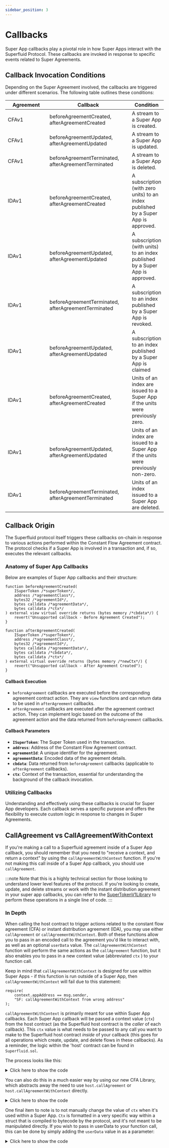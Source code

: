 ```yaml
---
sidebar_position: 3
---
```



# Callbacks

Super App callbacks play a pivotal role in how Super Apps interact with the Superfluid Protocol. These callbacks are invoked in response to specific events related to Super Agreements.

## Callback Invocation Conditions

Depending on the Super Agreement involved, the callbacks are triggered under different scenarios. The following table outlines these conditions:

<table><thead><tr><th width="150">Agreement</th><th width="273.3632148377125">Callback</th><th>Condition</th></tr></thead><tbody><tr><td>CFAv1</td><td>beforeAgreementCreated, afterAgreementCreated</td><td>A stream to a Super App is created.</td></tr><tr><td>CFAv1</td><td>beforeAgreementUpdated, afterAgreementUpdated</td><td>A stream to a Super App is updated.</td></tr><tr><td>CFAv1</td><td>beforeAgreementTerminated, afterAgreementTerminated</td><td>A stream to a Super App is deleted.</td></tr><tr><td>IDAv1</td><td>beforeAgreementCreated, afterAgreementCreated</td><td>A subscription (with zero units) to an index published by a Super App is approved.</td></tr><tr><td>IDAv1</td><td>beforeAgreementUpdated, afterAgreementUpdated</td><td>A subscription (with units) to an index published by a Super App is approved.</td></tr><tr><td>IDAv1</td><td>beforeAgreementTerminated, afterAgreementTerminated</td><td>A subscription to an index published by a Super App is revoked.</td></tr><tr><td>IDAv1</td><td>beforeAgreementUpdated, afterAgreementUpdated</td><td>A subscription to an index published by a Super App is claimed</td></tr><tr><td>IDAv1</td><td>beforeAgreementCreated, afterAgreementCreated</td><td>Units of an index are issued to a Super App if the units were previously zero.</td></tr><tr><td>IDAv1</td><td>beforeAgreementUpdated, afterAgreementUpdated</td><td>Units of an index are issued to a Super App if the units were previously non-zero.</td></tr><tr><td>IDAv1</td><td>beforeAgreementTerminated, afterAgreementTerminated</td><td>Units of an index issued to a Super App are deleted.</td></tr></tbody></table>

## Callback Origin

The Superfluid protocol itself triggers these callbacks on-chain in response to various actions performed within the Constant Flow Agreement contract. The protocol checks if a Super App is involved in a transaction and, if so, executes the relevant callbacks.

### Anatomy of Super App Callbacks

Below are examples of Super App callbacks and their structure:

```solidity
function beforeAgreementCreated(
    ISuperToken /*superToken*/,
    address /*agreementClass*/,
    bytes32 /*agreementId*/,
    bytes calldata /*agreementData*/,
    bytes calldata /*ctx*/
) external view virtual override returns (bytes memory /*cbdata*/) {
    revert("Unsupported callback - Before Agreement Created");
}
```

```solidity
function afterAgreementCreated(
    ISuperToken /*superToken*/,
    address /*agreementClass*/,
    bytes32 /*agreementId*/,
    bytes calldata /*agreementData*/,
    bytes calldata /*cbdata*/,
    bytes calldata /*ctx*/
) external virtual override returns (bytes memory /*newCtx*/) {
    revert("Unsupported callback - After Agreement Created");
}
```

#### Callback Execution

* `beforeAgreement` callbacks are executed before the corresponding agreement contract action. They are `view` functions and can return data to be used in `afterAgreement` callbacks.
* `afterAgreement` callbacks are executed after the agreement contract action. They can implement logic based on the outcome of the agreement action and the data returned from `beforeAgreement` callbacks.

#### Callback Parameters

* **`ISuperToken`**: The Super Token used in the transaction.
* **`address`**: Address of the Constant Flow Agreement contract.
* **`agreementId`**: A unique identifier for the agreement.
* **`agreementData`**: Encoded data of the agreement details.
* **`cbdata`**: Data returned from `beforeAgreement` callbacks (applicable to `afterAgreement` callbacks).
* **`ctx`**: Context of the transaction, essential for understanding the background of the callback invocation.

### Utilizing Callbacks

Understanding and effectively using these callbacks is crucial for Super App developers. Each callback serves a specific purpose and offers the flexibility to execute custom logic in response to changes in Super Agreements.

## CallAgreement vs CallAgreementWithContext

If you're making a call to a Superfluid agreement inside of a Super App callback, you should remember that you need to "receive a context, and return a context" by using the `callAgreementWithContext` function. If you're not making this call inside of a Super App callback, you should use `callAgreement`.


:::note
Note that this is a highly technical section for those looking to understand lower level features of the protocol. If you're looking to create, update, and delete streams or work with the instant distribution agreement in your super app callbacks, you can refer to the [SuperTokenV1Library](https://github.com/superfluid-finance/super-examples/blob/main/projects/tradeable-cashflow/contracts/RedirectAll.sol#L223) to perform these operations in a single line of code.
:::

### In Depth

When calling the host contract to trigger actions related to the constant flow agreement (CFA) or instant distribution agreement (IDA), you may use either `callAgreement` or `callAgreementWithContext`. Both of these functions allow you to pass in an encoded call to the agreement you'd like to interact with, as well as an optional `userData` value. The `callAgreementWithContext` function will perform the same actions as the `callAgreement` function, but it also enables you to pass in a new context value (abbreviated `ctx` ) to your function call.

Keep in mind that `callAgreementWithContext` is designed for use within Super Apps - if this function is run outside of a Super App, then `callAgreementWithContext` will fail due to this statement:

``` solidity
require(
    context.appAddress == msg.sender,  
    "SF: callAgreementWithContext from wrong address"
);
```

`callAgreementWithContext` is primarily meant for use within Super App callbacks. Each Super App callback will be passed a context value (`ctx`) from the host contract (as the Superfluid host contract is the _caller_ of each callback). This `ctx` value is what needs to be passed to any call you want to make to the Superfluid host contract _inside_ of your callback (this goes for all operations which create, update, and delete flows in these callbacks). As a reminder, the logic within the 'host' contract can be found in `Superfluid.sol`.

The process looks like this:

<div>
<details>
<summary>Click here to show the code</summary>
<p>

```solidity
//a function which we'll use to create a flow within a callback
function _createFlowInCallback(
        bytes calldata ctx,
        ISuperfluid _host, 
        IConstantFlowAgreementV1 _cfa,    
        ISuperfluidToken _acceptedToken,
        address _receiver, 
        int96 _flowRate	
    )
	private
	returns (bytes memory newCtx)
    {
        newCtx = ctx;

        (newCtx,) = _host.callAgreementwithContext(
	    _cfa,
            abi.encodeWithSelector(
            _cfa.deleteFlow.selector,
            _acceptedToken,
            address(this),
	    _receiver,
            new bytes(0) // placeholder
          ),
          "0x", //placeholder userdata value
          newCtx //passing in the context from the super app callback
       );	
}

function afterAgreementCreated(
    ISuperToken _superToken,
    address _agreementClass,
    bytes32, // _agreementId,
    bytes calldata /*_agreementData*/,
    bytes calldata ,// _cbdata,
    bytes calldata _ctx
)
    external override
    onlyExpected(_superToken, _agreementClass)
    onlyHost
    returns (bytes memory newCtx)
{
//passing in the ctx which is sent to the callback here
   return _createFlowInCallback(_ctx, _host, _cfa, _acceptedToken, _receiver, _flowrate); 
}
```
</p>
</details>
</div>


You can also do this in a much easier way by using our new CFA Library, which abstracts away the need to use `host.callAgreement` or `host.callAgreementWithContext` directly.

<div>
<details>
<summary>Click here to show the code</summary>
<p>
```solidity
using CFALibraryV1 for CFALibraryV1.InitData;

    //initialize cfaV1 variable
    CFALibraryV1.InitData public cfaV1; 

    constructor(
        ISuperfluid host
    ) {

    //initialize InitData struct, and set equal to cfaV1
    cfaV1 = CFALibraryV1.InitData(
       host,
       IConstantFlowAgreementV1(
	  address(host.getAgreementClass(
           keccak256("org.superfluid-finance.agreements.ConstantFlowAgreement.v1")
	   ))
        )
     );
   }

function afterAgreementCreated(
    ISuperToken _superToken,
    address _agreementClass,
    bytes32, // _agreementId,
    bytes calldata /*_agreementData*/,
    bytes calldata ,// _cbdata,
    bytes calldata _ctx
)
    external override
    onlyExpected(_superToken, _agreementClass)
    onlyHost
    returns (bytes memory newCtx)
{
//passing in the ctx which is sent to the callback here
//createFlowWithCtx makes use of callAgreementWithContext
   return cfaV1.createFlowWithCtx(_ctx, receiver, token, flowRate);
}
```
</p>
</details>
</div>

You may have another scenario in which you want to make additional calls to the host contract after you first run `callAgreementWithContext`. If you do this, you can save the value returned by the first `callAgreementWithContext` function to a new variable, then pass this value to your next call to `callAgreementWithContext` . The takeaway here is that you need to pass the most recent iteration of `ctx` when creating, updating, or deleting flows inside Super App callbacks. You can see this done here with the CFA Library:

<div>
<details>
<summary>Click here to show the code</summary>
<p>
```solidity
using CFALibraryV1 for CFALibraryV1.InitData;

    //initialize cfaV1 variable
    CFALibraryV1.InitData public cfaV1; 

    constructor(
        ISuperfluid host
    ) {

    //initialize InitData struct, and set equal to cfaV1
    cfaV1 = CFALibraryV1.InitData(
       host,
       IConstantFlowAgreementV1(
	  address(host.getAgreementClass(
           keccak256("org.superfluid-finance.agreements.ConstantFlowAgreement.v1")
	    ))
        )
     );
   }

function afterAgreementCreated(
    ISuperToken _superToken,
    address _agreementClass,
    bytes32, // _agreementId,
    bytes calldata /*_agreementData*/,
    bytes calldata ,// _cbdata,
    bytes calldata _ctx
)
    external override
    onlyExpected(_superToken, _agreementClass)
    onlyHost
    returns (bytes memory newCtx)
{
   newCtx = cfaV1.createFlowWithCtx(_ctx, receiver, token, flowRate); //passing in the ctx which is sent to the callback here
   newCtx = cfaV1.createFlowWithCtx(newCtx, receiver, token, flowRate); //passing in the ctx which is returned from the first call here
			 
}
```
</p>
</details>
</div>

One final item to note is to not manually change the value of `ctx` when it's used within a Super App. `Ctx` is formatted in a very specific way within a struct that is compiled to bytecode by the protocol, and it's not meant to be manipulated directly. If you wish to pass in userData to your function call, this can be done by simply adding the `userData` value in as a parameter:

<div>
<details>
<summary>Click here to show the code</summary>
<p>
```solidity
//using the CFA Library:
function afterAgreementCreated(
    ISuperToken _superToken,
    address _agreementClass,
    bytes32, // _agreementId,
    bytes calldata /*_agreementData*/,
    bytes calldata ,// _cbdata,
    bytes calldata _ctx
)
    external override
    onlyExpected(_superToken, _agreementClass)
    onlyHost
    returns (bytes memory newCtx)
{
   //passing in the ctx which is sent to the callback here
   //createFlowWithCtx makes use of callAgreementWithContext
   return cfaV1.createFlowWithCtx(_ctx, receiver, token, flowRate, userData);
}

//using a low level call
function afterAgreementCreated(
    ISuperToken _superToken,
    address _agreementClass,
    bytes32, // _agreementId,
    bytes calldata /*_agreementData*/,
    bytes calldata ,// _cbdata,
    bytes calldata _ctx
)
    external override
    onlyExpected(_superToken, _agreementClass)
    onlyHost
    returns (bytes memory newCtx)
  {
	newCtx = _ctx;
	 (newCtx,) = _host.callAgreementwithContext(
	      _cfa,
	      abi.encodeWithSelector(
	      _cfa.deleteFlow.selector,
	      _acceptedToken,
	      address(this),
	      _receiver,
        new bytes(0) // placeholder
      ),
      userData, //userData goes here
      newCtx //passing in the context from the super app callback
   );	
 }

```
</p>
</details>
</div>

If you read through the Superfluid codebase, you'll see that nearly every state changing operation will return a context value. This `ctx` value helps to provide additional internal accounting for the protocol to enhance security, and it allows you to decode it and make use of values like userData inside Super Apps. When making calls within your Super Apps, keep in mind that you need to pass in updated context values if you want to make use of the callbacks properly. Remember: if you need to run callAgreement within a Super App callback, you'll need to use `callAgreementWithContext` and pass in `ctx`.
